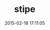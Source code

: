 ---
layout: post
title:  "stipe"
repo:   "Toadstool-Stipe/stipe"
date:   2015-02-18 17:11:05
gemurl: https://github.com/Toadstool-Stipe/stipe
---